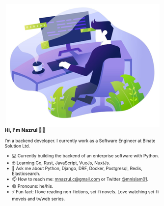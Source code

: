 <img align="right" src="https://github.com/mnislam01/mnislam01/blob/master/illustration.jpg" width=500px height=400px/>

### Hi, I'm Nazrul 👋:smiley:

I’m a backend developer. I currently work as a Software Engineer at Binate Solution Ltd.

- :computer:  Currently building the backend of an enterprise software with Python.
- 🤓  Learning Go, Rust, JavaScript, VueJs, NuxtJs.
- 💬  Ask me about Python, Django, DRF, Docker, Postgresql, Redis, Elasticsearch.
- 📫  How to reach me: mnazrul.c@gmail.com or Twitter [@mnislam01](twitter.com/mnislam01).
- 😄  Pronouns: he/his.
- ⚡  Fun fact: I love reading non-fictions, sci-fi novels. Love watching sci-fi moveis and tv/web series.
